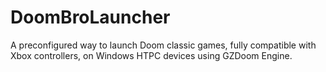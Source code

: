 # DoomBroLauncher
A preconfigured way to launch Doom classic games, fully compatible with Xbox controllers, on Windows HTPC devices using GZDoom Engine.

